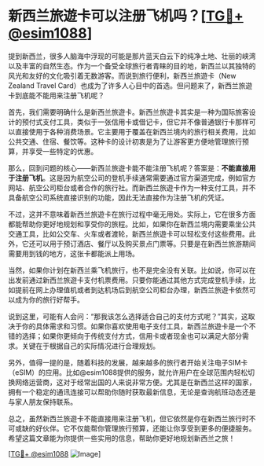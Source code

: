 # 新西兰旅遊卡可以注册飞机吗？[[TG💪+ @esim1088](https://t.me/s/esim1088)]

提到新西兰，很多人脑海中浮现的可能是那片蓝天白云下的纯净土地、壮丽的峡湾以及丰富的自然生态。作为一个备受全球旅行者青睐的目的地，新西兰以其独特的风光和友好的文化吸引着无数游客。而说到旅行便利，新西兰旅遊卡（New Zealand Travel Card）也成为了许多人心目中的首选。但问题来了，新西兰旅遊卡到底能不能用来注册飞机呢？

首先，我们需要明确什么是新西兰旅遊卡。新西兰旅遊卡其实是一种为国际旅客设计的预付式支付工具，类似于一张信用卡或借记卡，但它并不像普通银行卡那样可以直接使用于各种消费场景。它主要用于覆盖在新西兰境内的旅行相关费用，比如公共交通、住宿、餐饮等。这种卡的设计初衷是为了让游客更方便地管理旅行预算，并享受一些特定的优惠。

那么，回到问题的核心——新西兰旅遊卡能不能注册飞机呢？答案是：**不能直接用于注册飞机**。这是因为航空公司的登机手续通常需要通过官方渠道完成，例如官方网站、航空公司柜台或者合作的旅行社。而新西兰旅遊卡作为一种支付工具，并不具备航空公司系统直接识别的功能，因此无法直接作为注册飞机的凭证。

不过，这并不意味着新西兰旅遊卡在旅行过程中毫无用处。实际上，它在很多方面都能帮助你更好地规划和享受你的旅程。比如，如果你在新西兰境内需要乘坐公共交通工具，比如公交车、火车或者渡轮，新西兰旅遊卡可以轻松支付这些费用。此外，它还可以用于预订酒店、餐厅以及购买景点门票等。只要是在新西兰旅游期间需要用到钱的地方，这张卡都能派上用场。

当然，如果你计划在新西兰乘飞机旅行，也不是完全没有关联。比如说，你可以在出发前通过新西兰旅遊卡支付机票费用。只要你能通过其他方式完成登机手续，比如提前在网上办理值机或者到达机场后到航空公司柜台办理，新西兰旅遊卡依然可以成为你的旅行好帮手。

说到这里，可能有人会问：“那我该怎么选择适合自己的支付方式呢？”其实，这取决于你的具体需求和习惯。如果你喜欢使用电子支付工具，新西兰旅遊卡是一个不错的选择；如果你更倾向于传统支付方式，信用卡或者现金也可以满足大部分需求。关键在于根据自己的实际情况进行合理规划。

另外，值得一提的是，随着科技的发展，越来越多的旅行者开始关注电子SIM卡（eSIM）的应用。比如@esim1088提供的服务，就允许用户在全球范围内轻松切换网络运营商，这对于经常出国的人来说非常方便。尤其是在新西兰这样的国家，拥有一个稳定的通讯连接可以帮助你随时获取最新信息，无论是查询航班动态还是与家人朋友保持联系。

总之，虽然新西兰旅遊卡不能直接用来注册飞机，但它依然是你在新西兰旅行时不可或缺的好伙伴。它不仅能帮你管理旅行预算，还能让你享受到更多的便捷服务。希望这篇文章能为你提供一些实用的信息，帮助你更好地规划新西兰之旅！

[[TG💪+ @esim1088](https://t.me/s/esim1088) ![Image](https://i.postimg.cc/4NQfJmqS/Snipaste-2025-05-13-00-14-12.png)]